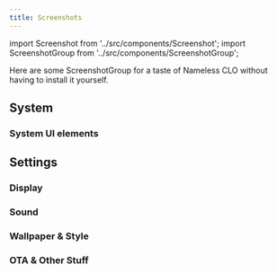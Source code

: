 ```yaml
---
title: Screenshots
---
```


import Screenshot from '../src/components/Screenshot';
import ScreenshotGroup from '../src/components/ScreenshotGroup';

Here are some ScreenshotGroup for a taste of Nameless CLO without having to install it yourself.

## System

### System UI elements
<ScreenshotGroup>
  <Screenshot name="sys-ui-home" alt="Home" />
  <Screenshot name="sys-ui-lock-screen" alt="Lock Screen" />
  <Screenshot name="sys-ui-qs" alt="Quick settings" />
  <Screenshot name="sys-ui-recent" alt="Recent Actions" />
</ScreenshotGroup>

## Settings

### Display
<ScreenshotGroup>
  <Screenshot name="display-1" alt="Brightness & Lock Display" />
  <Screenshot name="display-2" alt="Appearance & Colours" />
  <Screenshot name="display-3" alt="QS Panel & Status bar" />
  <Screenshot name="display-4" alt="Gestures & Theme" />
</ScreenshotGroup>

### Sound
<ScreenshotGroup>
  <Screenshot name="sound-settings" alt="Sound and Vibration" />
  <Screenshot name="sound-settings-2" alt="Sound settings" />
  <Screenshot name="sound-settings-dolby" alt="Dolby Atmos" />
</ScreenshotGroup>

### Wallpaper & Style
<ScreenshotGroup>
  <Screenshot name="wallpaper-style" alt="Wallpaper & style home" />
  <Screenshot name="wallpaper-choice" alt="OS wallpapers" />
  <Screenshot name="style-grid" alt="App grid options" />
</ScreenshotGroup>

### OTA & Other Stuff
<ScreenshotGroup>
  <Screenshot name="system-update" alt="System update" />
  <Screenshot name="privacy" alt="Privacy settings" />
  <Screenshot name="battery" alt="Battery settings" />
</ScreenshotGroup>